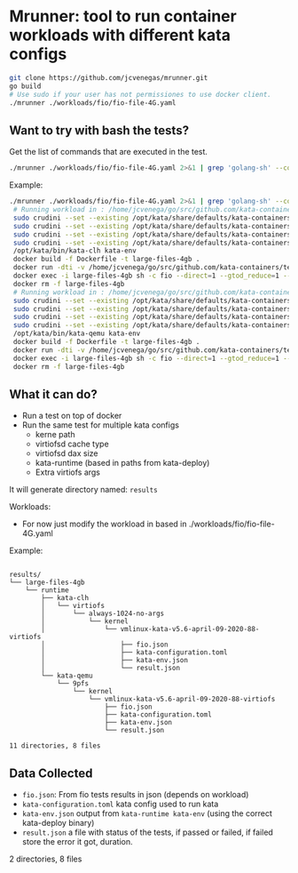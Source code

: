 # Mrunner: tool to run container workloads with different kata configs

```bash
git clone https://github.com/jcvenegas/mrunner.git
go build
# Use sudo if your user has not permissiones to use docker client.
./mrunner ./workloads/fio/fio-file-4G.yaml
```
## Want to try with bash the tests?
Get the list of commands that are executed in the test.
```bash
./mrunner ./workloads/fio/fio-file-4G.yaml 2>&1 | grep 'golang-sh' --color | awk '!($1="")'
```
Example:
```bash
./mrunner ./workloads/fio/fio-file-4G.yaml 2>&1 | grep 'golang-sh' --color | awk '!($1="")'
 # Running workload in : /home/jcvenega/go/src/github.com/kata-containers/tests/metrics/mrunner/results/large-files-4gb/kata-clh-always-1024-no-args-vmlinux-kata-v5.6-april-09-2020-88-virtiofs
 sudo crudini --set --existing /opt/kata/share/defaults/kata-containers/configuration-clh.toml hypervisor.clh virtio_fs_cache "always"
 sudo crudini --set --existing /opt/kata/share/defaults/kata-containers/configuration-clh.toml hypervisor.clh virtio_fs_cache_size 1024
 sudo crudini --set --existing /opt/kata/share/defaults/kata-containers/configuration-clh.toml hypervisor.clh virtio_fs_extra_args []
 sudo crudini --set --existing /opt/kata/share/defaults/kata-containers/configuration-clh.toml hypervisor.clh kernel "/opt/kata/share/kata-containers/vmlinux-kata-v5.6-april-09-2020-88-virtiofs"
 /opt/kata/bin/kata-clh kata-env
 docker build -f Dockerfile -t large-files-4gb .
 docker run -dti -v /home/jcvenega/go/src/github.com/kata-containers/tests/metrics/mrunner/results/large-files-4gb/kata-clh-always-1024-no-args-vmlinux-kata-v5.6-april-09-2020-88-virtiofs:/output --name large-files-4gb large-files-4gb
 docker exec -i large-files-4gb sh -c fio --direct=1 --gtod_reduce=1 --name=test --filename=random_read_write.fio --bs=4k --iodepth=64 --size=10M --readwrite=randrw --rwmixread=75 --output-format=json --output=/output/fio.json
 docker rm -f large-files-4gb
 # Running workload in : /home/jcvenega/go/src/github.com/kata-containers/tests/metrics/mrunner/results/large-files-4gb/kata-qemu-always-1024-no-args-vmlinux-kata-v5.6-april-09-2020-88-virtiofs
 sudo crudini --set --existing /opt/kata/share/defaults/kata-containers/configuration-qemu.toml hypervisor.qemu virtio_fs_cache "always"
 sudo crudini --set --existing /opt/kata/share/defaults/kata-containers/configuration-qemu.toml hypervisor.qemu virtio_fs_cache_size 1024
 sudo crudini --set --existing /opt/kata/share/defaults/kata-containers/configuration-qemu.toml hypervisor.qemu virtio_fs_extra_args []
 sudo crudini --set --existing /opt/kata/share/defaults/kata-containers/configuration-qemu.toml hypervisor.qemu kernel "/opt/kata/share/kata-containers/vmlinux-kata-v5.6-april-09-2020-88-virtiofs"
 /opt/kata/bin/kata-qemu kata-env
 docker build -f Dockerfile -t large-files-4gb .
 docker run -dti -v /home/jcvenega/go/src/github.com/kata-containers/tests/metrics/mrunner/results/large-files-4gb/kata-qemu-always-1024-no-args-vmlinux-kata-v5.6-april-09-2020-88-virtiofs:/output --name large-files-4gb large-files-4gb
 docker exec -i large-files-4gb sh -c fio --direct=1 --gtod_reduce=1 --name=test --filename=random_read_write.fio --bs=4k --iodepth=64 --size=10M --readwrite=randrw --rwmixread=75 --output-format=json --output=/output/fio.json
 docker rm -f large-files-4gb
```
## What it can do?
- Run a test on top of docker
- Run the same test for multiple kata configs
  - kerne path
  - virtiofsd cache type
  - virtiofsd dax size
  - kata-runtime (based in paths from kata-deploy)
  - Extra virtiofs args

It will generate directory named: `results`

Workloads:
- For now just modify the workload in based in ./workloads/fio/fio-file-4G.yaml

Example:

```

results/
└── large-files-4gb
    └── runtime
        ├── kata-clh
        │   └── virtiofs
        │       └── always-1024-no-args
        │           └── kernel
        │               └── vmlinux-kata-v5.6-april-09-2020-88-virtiofs
        │                   ├── fio.json
        │                   ├── kata-configuration.toml
        │                   ├── kata-env.json
        │                   └── result.json
        └── kata-qemu
            └── 9pfs
                └── kernel
                    └── vmlinux-kata-v5.6-april-09-2020-88-virtiofs
                        ├── fio.json
                        ├── kata-configuration.toml
                        ├── kata-env.json
                        └── result.json

11 directories, 8 files
```

## Data Collected

- `fio.json`: From fio tests results in json (depends on workload)
- `kata-configuration.toml` kata config used to run kata
- `kata-env.json` output from  `kata-runtime kata-env` (using the correct kata-deploy binary)
- `result.json` a file with status of the tests, if passed or failed, if failed store the error it got, duration.

2 directories, 8 files

